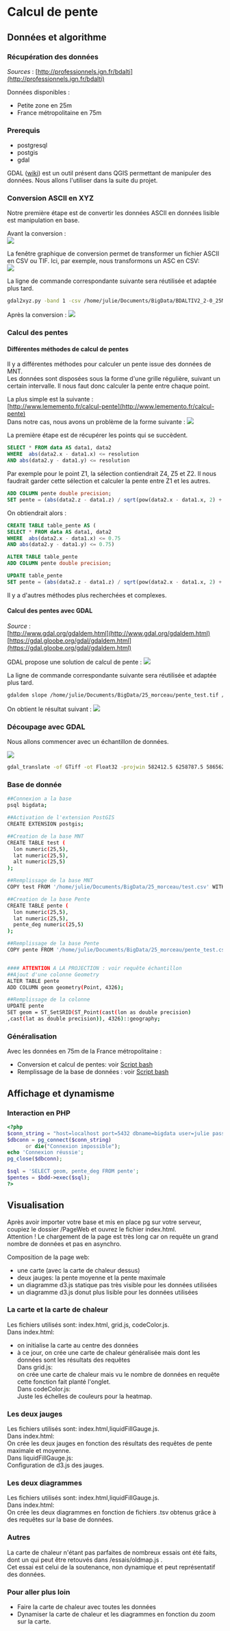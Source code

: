 # Calcul de pente #

## Données et algorithme ##

### Récupération des données ###

*Sources* : [http://professionnels.ign.fr/bdalti](http://professionnels.ign.fr/bdalti)

Données disponibles :
- Petite zone en 25m
- France métropolitaine en 75m

### Prerequis ###

- postgresql
- postgis
- gdal

GDAL ([wiki](https://en.wikipedia.org/wiki/GDAL)) est un outil présent dans QGIS permettant de manipuler des données. Nous allons l'utiliser dans la suite du projet.

### Conversion ASCII en XYZ ###

Notre première étape est de convertir les données ASCII en données lisible est manipulation en base.

Avant la conversion :  
![](./Images/Alti_asc.png)

La fenêtre graphique de conversion permet de transformer un fichier ASCII en CSV ou TIF. Ici, par exemple, nous transformons un ASC en CSV:  
![](./Images/GDAL_conversion.png)

La ligne de commande correspondante suivante sera réutilisée et adaptée plus tard.
```sh
gdal2xyz.py -band 1 -csv /home/julie/Documents/BigData/BDALTIV2_2-0_25M_ASC_LAMB93-IGN69_31_2016-04-04/BDALTIV2/1_DONNEES_LIVRAISON_2016-11-00293/BDALTIV2_MNT_25M_ASC_LAMB93_IGN69_31/BDALTIV2_25M_FXX_0575_6275_MNT_LAMB93_IGN69.asc /home/julie/Documents/BigData/25_morceau/BDALTIV2_25M_FXX_0575_6275_MNT_LAMB93_IGN69.csv
```
Après la conversion :
![](./Images/Alti_csv.png)

### Calcul des pentes ###

#### Différentes méthodes de calcul de pentes ####

Il y a différentes méthodes pour calculer un pente issue des données de MNT.  
Les données sont disposées sous la forme d'une grille régulière, suivant un certain intervalle. Il nous faut donc calculer la pente entre chaque point.

La plus simple est la suivante :   
[http://www.lememento.fr/calcul-pente](http://www.lememento.fr/calcul-pente)  
Dans notre cas, nous avons un problème de la forme suivante :
![](./Images/Pente_1.png)

La première étape est de récupérer les points qui se succèdent.
```SQL
SELECT * FROM data AS data1, data2
WHERE  abs(data2.x - data1.x) <= resolution
AND abs(data2.y - data1.y) <= resolution
```
Par exemple pour le point Z1, la sélection contiendrait Z4, Z5 et Z2. Il nous faudrait garder cette sélection et calculer la pente entre Z1 et les autres.
```SQL
ADD COLUMN pente double precision;
SET pente = (abs(data2.z - data1.z) / sqrt(pow(data2.x - data1.x, 2) + pow(data2.y - data1.y, 2))) * 100;
```
On obtiendrait alors :
```SQL
CREATE TABLE table_pente AS (
SELECT * FROM data AS data1, data2
WHERE  abs(data2.x - data1.x) <= 0.75
AND abs(data2.y - data1.y) <= 0.75)

ALTER TABLE table_pente
ADD COLUMN pente double precision;

UPDATE table_pente
SET pente = (abs(data2.z - data1.z) / sqrt(pow(data2.x - data1.x, 2) + pow(data2.y - data1.y, 2))) * 100;
```

Il y a d'autres méthodes plus recherchées et complexes.

#### Calcul des pentes avec GDAL ####

*Source* :    
[http://www.gdal.org/gdaldem.html](http://www.gdal.org/gdaldem.html)  
[https://gdal.gloobe.org/gdal/gdaldem.html](https://gdal.gloobe.org/gdal/gdaldem.html)

GDAL propose une solution de calcul de pente :
![](./Images/GDAL_pente.png)

La ligne de commande correspondante suivante sera réutilisée et adaptée plus tard.
```sh
gdaldem slope /home/julie/Documents/BigData/25_morceau/pente_test.tif /home/julie/Documents/BigData/25_morceau/pente_test.tif -of GTiff -b 1 -s 1 -compute_edges -p
```
On obtient le résultat suivant :
![](./Images/Pente_csv.png)

### Découpage avec GDAL ###

Nous allons commencer avec un échantillon de données.

![](./Images/GDAL_decoupage.png)
```sh
gdal_translate -of GTiff -ot Float32 -projwin 582412.5 6258787.5 586562.5 6255337.5 -co COMPRESS=DEFLATE -co PREDICTOR=1 -co ZLEVEL=6 /home/julie/Documents/BigData/BDALTIV2_2-0_25M_ASC_LAMB93-IGN69_31_2016-04-04/BDALTIV2/1_DONNEES_LIVRAISON_2016-11-00293/BDALTIV2_MNT_25M_ASC_LAMB93_IGN69_31/BDALTIV2_25M_FXX_0575_6275_MNT_LAMB93_IGN69.asc /home/julie/Documents/BigData/25_morceau/decoupage_test.tif
```

### Base de donnée ###
```sh
##Connexion a la base
psql bigdata;

##Activation de l'extension PostGIS
CREATE EXTENSION postgis;

##Creation de la base MNT
CREATE TABLE test (
  lon numeric(25,5),
  lat numeric(25,5),
  alt numeric(25,5)
);

##Remplissage de la base MNT
COPY test FROM '/home/julie/Documents/BigData/25_morceau/test.csv' WITH ENCODING 'UTF8' DELIMITER ',' CSV HEADER;

##Creation de la base Pente
CREATE TABLE pente (
  lon numeric(25,5),
  lat numeric(25,5),
  pente_deg numeric(25,5)
);

##Remplissage de la base Pente
COPY pente FROM '/home/julie/Documents/BigData/25_morceau/pente_test.csv' WITH ENCODING 'UTF8' DELIMITER ',' CSV HEADER;


#### ATTENTION A LA PROJECTION : voir requête échantillon
##Ajout d'une colonne Geometry
ALTER TABLE pente
ADD COLUMN geom geometry(Point, 4326);

##Remplissage de la colonne
UPDATE pente
SET geom = ST_SetSRID(ST_Point(cast(lon as double precision)
,cast(lat as double precision)), 4326)::geography;
```
### Généralisation ###

Avec les données en 75m de la France métropolitaine :
- Conversion et calcul de pentes: voir [Script bash](./executable.sh)
- Remplissage de la base de données : voir [Script bash](./base.sh)

## Affichage et dynamisme ##

### Interaction en PHP ###  
```php
<?php
$conn_string = "host=localhost port=5432 dbname=bigdata user=julie password=julie";
$dbconn = pg_connect($conn_string)
      or die("Connexion impossible");
echo 'Connexion réussie';
pg_close($dbconn);

$sql = 'SELECT geom, pente_deg FROM pente';
$pentes = $bdd->exec($sql);
?>
```

## Visualisation ##
Après avoir importer votre base et mis en place pg sur votre serveur, coupiez le dossier /PageWeb et ouvrez le fichier index.html.  
Attention ! Le chargement de la page est très long car on requête un grand nombre de données et pas en asynchro.

Composition de la page web:  
- une carte (avec la carte de chaleur dessus)  
- deux jauges: la pente moyenne et la pente maximale  
- un diagramme d3.js statique pas très visible pour les données utilisées  
- un diagramme d3.js donut plus lisible pour les données utilisées  

### La carte et la carte de chaleur ###
Les fichiers utilisés sont: index.html, grid.js, codeColor.js.  
Dans index.html:
- on initialise la carte au centre des données  
- à ce jour, on crée une carte de chaleur généralisée mais dont les données sont les résultats des requêtes  
Dans grid.js:  
on crée une carte de chaleur mais vu le nombre de données en requête cette fonction fait planté l'onglet.  
Dans codeColor.js:  
Juste les échelles de couleurs pour la heatmap.  

### Les deux jauges ###
Les fichiers utilisés sont: index.html,liquidFillGauge.js.  
Dans index.html:    
On crée les deux jauges en fonction des résultats des requêtes de pente maximale et moyenne.  
Dans liquidFillGauge.js:  
Configuration de d3.js des jauges.  

### Les deux diagrammes ###
Les fichiers utilisés sont: index.html,liquidFillGauge.js.  
Dans index.html:    
On crée les deux diagrammes en fonction de fichiers .tsv obtenus grâce à des requêtes sur la base de données.  

### Autres ###
La carte de chaleur n'étant pas parfaites de nombreux essais ont été faits, dont un qui peut être retouvés dans /essais/oldmap.js .  
Cet essai est celui de la soutenance, non dynamique et peut représentatif des données.

### Pour aller plus loin ###
- Faire la carte de chaleur avec toutes les données
- Dynamiser la carte de chaleur et les diagrammes en fonction du zoom sur la carte.
